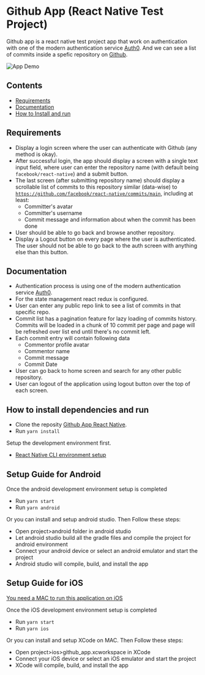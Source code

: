 
# Github App (React Native Test Project)

Github app is a react native test project app that work on authentication with one of the modern authentication service [Auth0](https://auth0.com). And we can see a list of commits inside a spefic repository on [Github](https://github.com).

![App Demo](https://media.giphy.com/media/6hu8E4c8GcSK7fjm3F/giphy.gif)

## Contents

- [Requirements](#-requirements)
- [Documentation](#-documentation)
- [How to Install and run](#-how-to-install-and-run)

## Requirements

- Display a login screen where the user can authenticate with Github (any method is okay).
- After successful login, the app should display a screen with a single text input field, where user can enter the repository name (with default being `facebook/react-native`) and a submit button.
- The last screen (after submitting repository name) should display a scrollable list of commits to this repository similar (data-wise) to [`https://github.com/facebook/react-native/commits/main`](https://github.com/facebook/react-native/commits/main), including at least:
    - Committer's avatar
    - Committer's username
    - Commit message and information about when the commit has been done
- User should be able to go back and browse another repository.
- Display a Logout button on every page where the user is authenticated. The user should not be able to go back to the auth screen with anything else than this button.

## Documentation

- Authentication process is using one of the modern authentication service [Auth0](https://auth0.com).
- For the state management react redux is configured.
- User can enter any public repo link to see a list of commits in that specific repo.
- Commit list has a pagination feature for lazy loading of commits history. Commits will be loaded in a chunk of 10 commit per page and page will be refreshed over list end until there's no commit left.
- Each commit entry will contain following data
    - Commentor profile avatar
    - Commentor name
    - Commit message
    - Commit Date
- User can go back to home screen and search for any other public repository.
- User can logout of the application using logout button over the top of each screen.

## How to install dependencies and run

- Clone the reposity [Github App React Native](https://github.com/badershafiq/githubAppReactNative).
- Run ```yarn install```

Setup the development environment first.

- [React Native CLI environment setup](https://reactnative.dev/docs/environment-setup)

## Setup Guide for Android

Once the android development environment setup is completed

- Run ```yarn start```
- Run ```yarn android```

Or you can install and setup android studio. Then Follow these steps:

- Open project>android folder in android studio
- Let android studio build all the gradle files and compile the project for android environment
- Connect your android device or select an android emulator and start the project
- Android studio will compile, build, and install the app

## Setup Guide for iOS

[You need a MAC to run this application on iOS](ttps://reactnative.dev/docs/environment-setup)

Once the iOS development environment setup is completed

- Run ```yarn start```
- Run ```yarn ios```

Or you can install and setup XCode on MAC. Then Follow these steps:

- Open project>ios>github_app.xcworkspace in XCode
- Connect your iOS device or select an iOS emulator and start the project
- XCode will compile, build, and install the app
